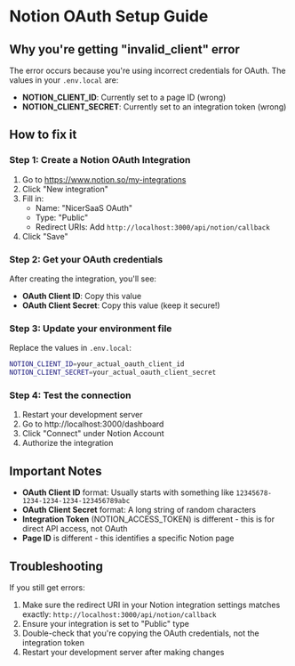 # Notion OAuth Setup Guide

## Why you're getting "invalid_client" error

The error occurs because you're using incorrect credentials for OAuth. The values in your `.env.local` are:
- **NOTION_CLIENT_ID**: Currently set to a page ID (wrong)
- **NOTION_CLIENT_SECRET**: Currently set to an integration token (wrong)

## How to fix it

### Step 1: Create a Notion OAuth Integration
1. Go to https://www.notion.so/my-integrations
2. Click "New integration"
3. Fill in:
   - Name: "NicerSaaS OAuth"
   - Type: "Public"
   - Redirect URIs: Add `http://localhost:3000/api/notion/callback`
4. Click "Save"

### Step 2: Get your OAuth credentials
After creating the integration, you'll see:
- **OAuth Client ID**: Copy this value
- **OAuth Client Secret**: Copy this value (keep it secure!)

### Step 3: Update your environment file
Replace the values in `.env.local`:

```bash
NOTION_CLIENT_ID=your_actual_oauth_client_id
NOTION_CLIENT_SECRET=your_actual_oauth_client_secret
```

### Step 4: Test the connection
1. Restart your development server
2. Go to http://localhost:3000/dashboard
3. Click "Connect" under Notion Account
4. Authorize the integration

## Important Notes

- **OAuth Client ID** format: Usually starts with something like `12345678-1234-1234-1234-123456789abc`
- **OAuth Client Secret** format: A long string of random characters
- **Integration Token** (NOTION_ACCESS_TOKEN) is different - this is for direct API access, not OAuth
- **Page ID** is different - this identifies a specific Notion page

## Troubleshooting

If you still get errors:
1. Make sure the redirect URI in your Notion integration settings matches exactly: `http://localhost:3000/api/notion/callback`
2. Ensure your integration is set to "Public" type
3. Double-check that you're copying the OAuth credentials, not the integration token
4. Restart your development server after making changes